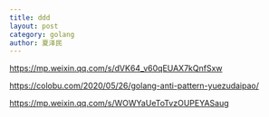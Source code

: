 ```yaml
---
title: ddd
layout: post
category: golang
author: 夏泽民
---
```

https://mp.weixin.qq.com/s/dVK64_v60qEUAX7kQnfSxw
<!-- more -->
https://colobu.com/2020/05/26/golang-anti-pattern-yuezudaipao/

https://mp.weixin.qq.com/s/WOWYaUeToTvzOUPEYASaug